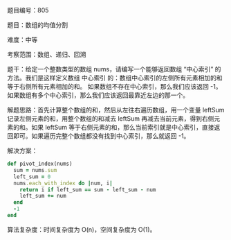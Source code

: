 题目编号：805

题目：数组的均值分割

难度：中等

考察范围：数组、递归、回溯

题干：给定一个整数类型的数组 nums，请编写一个能够返回数组 “中心索引” 的方法。我们是这样定义数组 中心索引 的：数组中心索引的左侧所有元素相加的和等于右侧所有元素相加的和。 如果数组不存在中心索引，那么我们应该返回 -1。如果数组有多个中心索引，那么我们应该返回最靠近左边的那一个。

解题思路：首先计算整个数组的和，然后从左往右遍历数组，用一个变量 leftSum 记录左侧元素的和，用整个数组的和减去 leftSum 再减去当前元素，得到右侧元素的和。如果 leftSum 等于右侧元素的和，那么当前索引就是中心索引，直接返回即可。如果遍历完整个数组都没有找到中心索引，那么就返回 -1。

解决方案：

```ruby
def pivot_index(nums)
  sum = nums.sum
  left_sum = 0
  nums.each_with_index do |num, i|
    return i if left_sum == sum - left_sum - num
    left_sum += num
  end
  -1
end
```

算法复杂度：时间复杂度为 O(n)，空间复杂度为 O(1)。